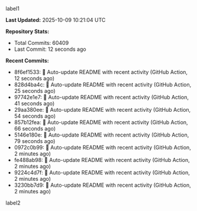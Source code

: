 
label1 
<!-- ACTIVITY_START -->
**Last Updated:** 2025-10-09 10:21:04 UTC

**Repository Stats:**
- Total Commits: 60409
- Last Commit: 12 seconds ago

**Recent Commits:**
- 8f6ef1533: 🤖 Auto-update README with recent activity (GitHub Action, 12 seconds ago)
- 828d4ba4c: 🤖 Auto-update README with recent activity (GitHub Action, 25 seconds ago)
- 97742e1e7: 🤖 Auto-update README with recent activity (GitHub Action, 41 seconds ago)
- 29aa380ee: 🤖 Auto-update README with recent activity (GitHub Action, 54 seconds ago)
- 857b12fea: 🤖 Auto-update README with recent activity (GitHub Action, 66 seconds ago)
- 5146e180e: 🤖 Auto-update README with recent activity (GitHub Action, 79 seconds ago)
- 0972c0b99: 🤖 Auto-update README with recent activity (GitHub Action, 2 minutes ago)
- fe488ab98: 🤖 Auto-update README with recent activity (GitHub Action, 2 minutes ago)
- 9224c4d7f: 🤖 Auto-update README with recent activity (GitHub Action, 2 minutes ago)
- 3230bb7d9: 🤖 Auto-update README with recent activity (GitHub Action, 2 minutes ago)
<!-- ACTIVITY_END -->

label2
